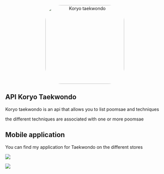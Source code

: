 <p align="center">
    <img style="border-radius: 50px" width="250" src="https://play-lh.googleusercontent.com/AqXZz4mKENIKUjVDFkb1CDL8ZqncPF9SS97GNs_I--atHNm67ELDFlhRj387FCw8Wcw=w480-h960-rw" alt="Koryo taekwondo">
</p>



## API Koryo Taekwondo

Koryo taekwondo is an api that allows you to list poomsae and techniques

the different techniques are associated with one or more poomsae


## Mobile application 

You can find my application for Taekwondo on the different stores


[<img src="https://img.shields.io/badge/App_Store-0D96F6?style=for-the-badge&logo=app-store&logoColor=white">](https://apps.apple.com/us/app/koryo-taekwondo/id1663810868)

[<img src="https://img.shields.io/badge/Google_Play-414141?style=for-the-badge&logo=google-play&logoColor=white">](https://play.google.com/store/apps/details?id=com.pyxize.KoryoTaekwondo)
